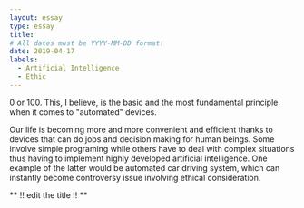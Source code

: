 ```yaml
---
layout: essay
type: essay
title: 
# All dates must be YYYY-MM-DD format!
date: 2019-04-17
labels:
  - Artificial Intelligence
  - Ethic
---
```


0 or 100. This, I believe, is the basic and the most fundamental principle when it comes to "automated" devices. 

Our life is becoming more and more convenient and efficient thanks to devices that can do jobs and decision making for human beings. Some involve simple programing while others have to deal with complex situations thus having to implement highly developed artificial intelligence. One example of the latter would be automated car driving system, which can instantly become controversy issue involving ethical consideration. 


** !! edit the title !! **
